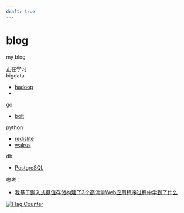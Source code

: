 ```yaml
---
draft: true
---
```

# blog
my blog

正在学习  
bigdata    
- [hadoop]()
- []()

go  
- [bolt](https://github.com/boltdb/bolt)

python  
- [redislite](https://redislite.readthedocs.io/en/latest/)
- [walrus](https://walrus.readthedocs.io/en/latest/index.html)


db  
- [PostgreSQL](https://github.com/digoal/blog/blob/master/201706/20170601_02.md)
  


参考：  
- [我基于嵌入式键值存储构建了3个高流量Web应用程序过程中学到了什么](https://hackernoon.com/what-i-learnt-from-building-3-high-traffic-web-applications-on-an-embedded-key-value-store-68d47249774f)
  

<a href="https://info.flagcounter.com/oUav"><img src="https://s04.flagcounter.com/count2/oUav/bg_FFFFFF/txt_000000/border_CCCCCC/columns_2/maxflags_10/viewers_0/labels_0/pageviews_0/flags_0/percent_0/" alt="Flag Counter" border="0"></a>